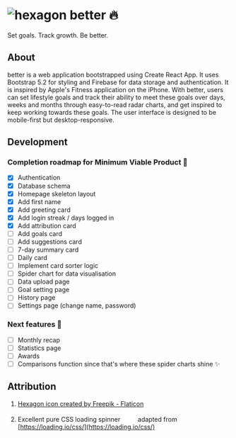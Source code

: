 # <span><img src="https://user-images.githubusercontent.com/77185900/208298613-65734aea-5a0c-467d-af48-6fc1df3fa2ae.png" alt="hexagon" width="28px" height="28px"/> better :fire:</span>

Set goals. Track growth. Be better.

## About

better is a web application bootstrapped using Create React App. It uses Bootstrap 5.2 for styling and Firebase for data storage and authentication. It is inspired by Apple's Fitness application on the iPhone. With better, users can set lifestyle goals and track their ability to meet these goals over days, weeks and months through easy-to-read radar charts, and get inspired to keep working towards these goals. The user interface is designed to be mobile-first but desktop-responsive.

## Development

### Completion roadmap for Minimum Viable Product :iphone:

-   [x] Authentication
-   [x] Database schema
-   [x] Homepage skeleton layout
-   [x] Add first name
-   [x] Add greeting card
-   [x] Add login streak / days logged in
-   [x] Add attribution card
-   [ ] Add goals card
-   [ ] Add suggestions card
-   [ ] 7-day summary card
-   [ ] Daily card
-   [ ] Implement card sorter logic
-   [ ] Spider chart for data visualisation
-   [ ] Data upload page
-   [ ] Goal setting page
-   [ ] History page
-   [ ] Settings page (change name, password)

### Next features :100:

-   [ ] Monthly recap
-   [ ] Statistics page
-   [ ] Awards
-   [ ] Comparisons function since that's where these spider charts shine :sparkles:

## Attribution

1. [Hexagon icon created by Freepik - Flaticon](https://www.flaticon.com/free-icons/hexagon)
2. Excellent pure CSS loading spinner <span><img src="./readme/loading.svg" width="32" height="32" alt="css-spinner"></span> adapted from [https://loading.io/css/](https://loading.io/css/)
